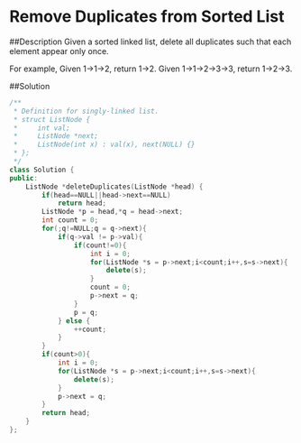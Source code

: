 Remove Duplicates from Sorted List
======

##Description
Given a sorted linked list, delete all duplicates such that each element appear only once.

For example,
Given 1->1->2, return 1->2.
Given 1->1->2->3->3, return 1->2->3.

##Solution
```cpp
/**
 * Definition for singly-linked list.
 * struct ListNode {
 *     int val;
 *     ListNode *next;
 *     ListNode(int x) : val(x), next(NULL) {}
 * };
 */
class Solution {
public:
    ListNode *deleteDuplicates(ListNode *head) {
        if(head==NULL||head->next==NULL)
            return head;
        ListNode *p = head,*q = head->next;
        int count = 0;
        for(;q!=NULL;q = q->next){
            if(q->val != p->val){
                if(count!=0){
                    int i = 0;
                    for(ListNode *s = p->next;i<count;i++,s=s->next){
                        delete(s);
                    }
                    count = 0;
                    p->next = q;
                }
                p = q;
            } else {
                ++count;
            }
        }
        if(count>0){
            int i = 0;
            for(ListNode *s = p->next;i<count;i++,s=s->next){
                delete(s);
            }
            p->next = q;
        }
        return head;
    }
};
```
